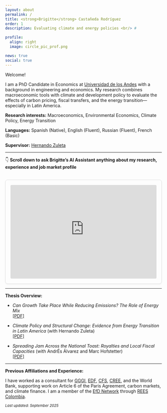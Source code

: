 ```yaml
---
layout: about
permalink: /
title: <strong>Brigitte</strong> Castañeda Rodríguez
order: 1
description: Evaluating climate and energy policies <br/> #

profile:
  align: right
  image: circle_pic_prof.png

news: true
social: true
---
```

Welcome!

I am a PhD Candidate in Economics at [Universidad de los Andes](https://economia.uniandes.edu.co/) with a background in engineering and economics. My research combines macroeconomic tools with climate and development policy to evaluate the effects of carbon pricing, fiscal transfers, and the energy transition—especially in Latin America.

**Research interests:** Macroeconomics, Environmental Economics, Climate Policy, Energy Transition

**Languages:** Spanish (Native), English (Fluent), Russian (Fluent), French (Basic)  

**Supervisor:** [Hernando Zuleta](https://scholar.google.com/citations?user=CgFQtFIAAAAJ&hl=en)

---
👇 **Scroll down to ask Brigitte’s AI Assistant anything about my research, experience and job market profile** 
<div class="ai-agent-container" style="border: 1px solid #ddd; padding: 1rem; border-radius: 8px; margin-top: 2rem; box-shadow: 0 2px 4px rgba(0,0,0,0.05);">
<iframe
src="https://brigitte-chatbot-667403711390.us-central1.run.app"
style="width: 100%; height: 300px; border: none; border-radius: 4px;"
title="Brigitte's AI Assistant">
</iframe>
</div>



---
**Thesis Overview:**

- *Can Growth Take Place While Reducing Emissions? The Role of Energy Mix*  
  [[PDF]](assets/docs/Can_growth_take_place_while_reducing_emissions.pdf)

- *Climate Policy and Structural Change: Evidence from Energy Transition in Latin America* (with Hernando Zuleta)  
  [[PDF]](assets/docs/Structural_change_and_climate_policies.pdf)

- *Spreading Jam Across the National Toast: Royalties and Local Fiscal Capacities*  (with AndrÉs Álvarez and Marc Hofstetter)  
  [[PDF]](assets/docs/JMP_Brigitte_Castaneda.pdf)

---
**Previous Affiliations and Experience:**

I have worked as a consultant for [GGGI](https://gggi.org/), [EDF](https://www.edf.org/), [CFS](https://cfs.uniandes.edu.co/es/), [CREE](https://creenergia.org/), and the World Bank, supporting work on Article 6 of the Paris Agreement, carbon markets, and climate finance. I am a member of the [EfD Network](https://www.efdinitiative.org/) through [REES Colombia](https://reesefdcolombia.uniandes.edu.co/).

<small>*Last updated: September 2025*</small>